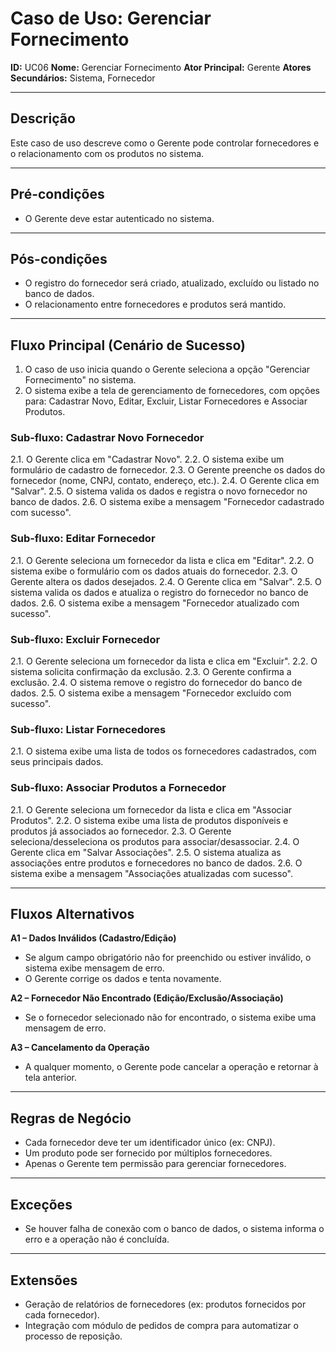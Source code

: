 # Caso de Uso: Gerenciar Fornecimento

**ID:** UC06
**Nome:** Gerenciar Fornecimento
**Ator Principal:** Gerente
**Atores Secundários:** Sistema, Fornecedor

---

## Descrição
Este caso de uso descreve como o Gerente pode controlar fornecedores e o relacionamento com os produtos no sistema.

---

## Pré-condições
- O Gerente deve estar autenticado no sistema.

---

## Pós-condições
- O registro do fornecedor será criado, atualizado, excluído ou listado no banco de dados.
- O relacionamento entre fornecedores e produtos será mantido.

---

## Fluxo Principal (Cenário de Sucesso)
1. O caso de uso inicia quando o Gerente seleciona a opção "Gerenciar Fornecimento" no sistema.
2. O sistema exibe a tela de gerenciamento de fornecedores, com opções para: Cadastrar Novo, Editar, Excluir, Listar Fornecedores e Associar Produtos.

### Sub-fluxo: Cadastrar Novo Fornecedor
2.1. O Gerente clica em "Cadastrar Novo".
2.2. O sistema exibe um formulário de cadastro de fornecedor.
2.3. O Gerente preenche os dados do fornecedor (nome, CNPJ, contato, endereço, etc.).
2.4. O Gerente clica em "Salvar".
2.5. O sistema valida os dados e registra o novo fornecedor no banco de dados.
2.6. O sistema exibe a mensagem "Fornecedor cadastrado com sucesso".

### Sub-fluxo: Editar Fornecedor
2.1. O Gerente seleciona um fornecedor da lista e clica em "Editar".
2.2. O sistema exibe o formulário com os dados atuais do fornecedor.
2.3. O Gerente altera os dados desejados.
2.4. O Gerente clica em "Salvar".
2.5. O sistema valida os dados e atualiza o registro do fornecedor no banco de dados.
2.6. O sistema exibe a mensagem "Fornecedor atualizado com sucesso".

### Sub-fluxo: Excluir Fornecedor
2.1. O Gerente seleciona um fornecedor da lista e clica em "Excluir".
2.2. O sistema solicita confirmação da exclusão.
2.3. O Gerente confirma a exclusão.
2.4. O sistema remove o registro do fornecedor do banco de dados.
2.5. O sistema exibe a mensagem "Fornecedor excluído com sucesso".

### Sub-fluxo: Listar Fornecedores
2.1. O sistema exibe uma lista de todos os fornecedores cadastrados, com seus principais dados.

### Sub-fluxo: Associar Produtos a Fornecedor
2.1. O Gerente seleciona um fornecedor da lista e clica em "Associar Produtos".
2.2. O sistema exibe uma lista de produtos disponíveis e produtos já associados ao fornecedor.
2.3. O Gerente seleciona/desseleciona os produtos para associar/desassociar.
2.4. O Gerente clica em "Salvar Associações".
2.5. O sistema atualiza as associações entre produtos e fornecedores no banco de dados.
2.6. O sistema exibe a mensagem "Associações atualizadas com sucesso".

---

## Fluxos Alternativos
**A1 – Dados Inválidos (Cadastro/Edição)**
- Se algum campo obrigatório não for preenchido ou estiver inválido, o sistema exibe mensagem de erro.
- O Gerente corrige os dados e tenta novamente.

**A2 – Fornecedor Não Encontrado (Edição/Exclusão/Associação)**
- Se o fornecedor selecionado não for encontrado, o sistema exibe uma mensagem de erro.

**A3 – Cancelamento da Operação**
- A qualquer momento, o Gerente pode cancelar a operação e retornar à tela anterior.

---

## Regras de Negócio
- Cada fornecedor deve ter um identificador único (ex: CNPJ).
- Um produto pode ser fornecido por múltiplos fornecedores.
- Apenas o Gerente tem permissão para gerenciar fornecedores.

---

## Exceções
- Se houver falha de conexão com o banco de dados, o sistema informa o erro e a operação não é concluída.

---

## Extensões
- Geração de relatórios de fornecedores (ex: produtos fornecidos por cada fornecedor).
- Integração com módulo de pedidos de compra para automatizar o processo de reposição.

